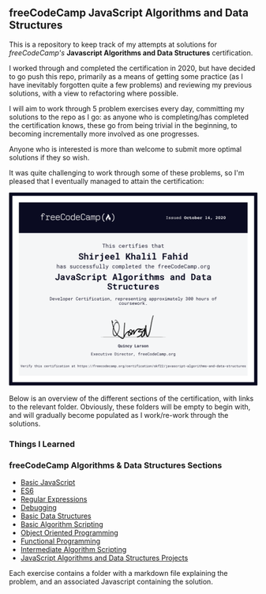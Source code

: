 ## freeCodeCamp JavaScript Algorithms and Data Structures

This is a repository to keep track of my attempts at solutions for _freeCodeCamp's_ **Javascript Algorithms and Data Structures** certification.

I worked through and completed the certification in 2020, but have decided to go push this repo, primarily as a means of getting some practice (as I have inevitably forgotten quite a few problems) and reviewing my previous solutions, with a view to refactoring where possible.

I will aim to work through 5 problem exercises every day, committing my solutions to the repo as I go: as anyone who is completing/has completed the certification knows, these go from being trivial in the beginning, to becoming incrementally more involved as one progresses.

Anyone who is interested is more than welcome to submit more optimal solutions if they so wish.

It was quite challenging to work through some of these problems, so I'm pleased that I eventually managed to attain the certification:

![My Certificate](https://github.com/skf22/fcc-algos-and-ds/blob/main/Certification/Javascript%20Algorithms%20and%20Data%20Structures%20Certification.png)

Below is an overview of the different sections of the certification, with links to the relevant folder. Obviously, these folders will be empty to begin with, and will gradually become populated as I work/re-work through the solutions.

### Things I Learned

### freeCodeCamp Algorithms & Data Structures Sections

- [Basic JavaScript](https://github.com/skf22/fcc-algos-and-ds/tree/main/Basic%20Javascript)
- [ES6](https://github.com/skf22/fcc-algos-and-ds/tree/main/ES6)
- [Regular Expressions](https://github.com/skf22/fcc-algos-and-ds/tree/main/Regular%20Expressions)
- [Debugging](https://github.com/skf22/fcc-algos-and-ds/tree/main/Debugging)
- [Basic Data Structures](https://github.com/skf22/fcc-algos-and-ds/tree/main/Basic%20Data%20Structures)
- [Basic Algorithm Scripting](https://github.com/skf22/fcc-algos-and-ds/tree/main/Basic%20Algorithm%20Scripting)
- [Object Oriented Programming](https://github.com/skf22/fcc-algos-and-ds/tree/main/Object%20Oriented%20Programming)
- [Functional Programming](https://github.com/skf22/fcc-algos-and-ds/tree/main/Functional%20Programming)
- [Intermediate Algorithm Scripting](https://github.com/skf22/fcc-algos-and-ds/tree/main/Intermediate%20Algorithm%20Scripting)
- [JavaScript Algorithms and Data Structures Projects](https://github.com/skf22/fcc-algos-and-ds/tree/main/Javascript%20Algorithms%20and%20Data%20Structures%20Projects)

Each exercise contains a folder with a markdown file explaining the problem, and an associated Javascript containing the solution.
